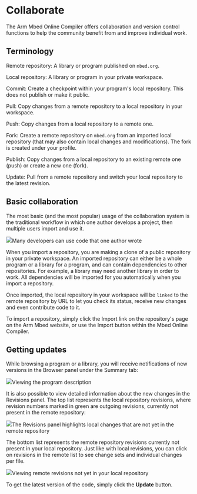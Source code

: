 <h1 id="collab-online-comp">Collaborate</h1>

The Arm Mbed Online Compiler offers collaboration and version control functions to help the community benefit from and improve individual work.

## Terminology

Remote repository:	A library or program published on `mbed.org`.

Local repository:	A library or program in your private workspace.

Commit:	Create a checkpoint within your program's local repository. This does not publish or make it public.

Pull:	Copy changes from a remote repository to a local repository in your workspace.

Push:	Copy changes from a local repository to a remote one.

Fork:	Create a remote repository on `mbed.org` from an imported local repository (that may also contain local changes and modifications). The fork is created under your profile.

Publish:	Copy changes from a local repository to an existing remote one (push) or create a new one (fork).

Update:	Pull from a remote repository and switch your local repository to the latest revision.

## Basic collaboration

The most basic (and the most popular) usage of the collaboration system is the traditional workflow in which one author develops a project, then multiple users import and use it.

<span class="images">![](https://s3-us-west-2.amazonaws.com/mbed-os-docs-images/basic_collab.png)<span>Many developers can use code that one author wrote</span></span>

When you import a repository, you are making a clone of a public repository in your private workspace. An imported repository can either be a whole program or a library for a program, and can contain dependencies to other repositories. For example, a library may need another library in order to work. All dependencies will be imported for you automatically when you import a repository.

Once imported, the local repository in your workspace will be `linked` to the remote repository by URL to let you check its status, receive new changes and even contribute code to it.

To import a repository, simply click the Import link on the repository's page on the Arm Mbed website, or use the Import button within the Mbed Online Compiler.

## Getting updates

While browsing a program or a library, you will receive notifications of new versions in the Browser panel under the Summary tab:

<span class="images">![](https://s3-us-west-2.amazonaws.com/mbed-os-docs-images/updates.png)<span>Viewing the program description</span></span>

It is also possible to view detailed information about the new changes in the Revisions panel. The top list represents the local repository revisions, where revision numbers marked in green are outgoing revisions, currently not present in the remote repository:

<span class="images">![](https://s3-us-west-2.amazonaws.com/mbed-os-docs-images/green_revisions.png)<span>The Revisions panel highlights local changes that are not yet in the remote repository</span></span>

The bottom list represents the remote repository revisions currently not present in your local repository. Just like with local revisions, you can click on revisions in the remote list to see change sets and individual changes per file.

<span class="images">![](https://s3-us-west-2.amazonaws.com/mbed-os-docs-images/incoming_revisions.png)<span>Viewing remote revisions not yet in your local repository</span></span>

To get the latest version of the code, simply click the **Update** button.
